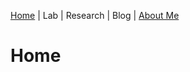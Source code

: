 [Home](https://jaredbranch.github.io/) | Lab | Research | Blog | [About Me](https://jaredbranch.github.io/aboutme)
# Home
